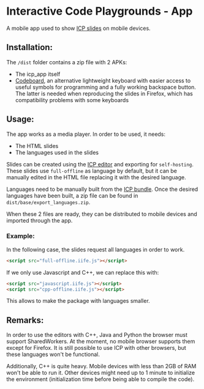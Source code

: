 # Interactive Code Playgrounds - App

A mobile app used to show [ICP slides](https://lucademenego99.github.io/icp-slides/#/) on mobile devices.

## Installation:

The `/dist` folder contains a zip file with 2 APKs:
- The icp_app itself
- [Codeboard](https://github.com/gazlaws-dev/codeboard), an alternative lightweight keyboard with easier access to useful symbols for programming and a fully working backspace button. The latter is needed when reproducing the slides in Firefox, which has compatibility problems with some keyboards

## Usage:

The app works as a media player. In order to be used, it needs:
- The HTML slides
- The languages used in the slides

Slides can be created using the [ICP editor](https://github.com/Iron16Bit/icp-editor) and exporting for `self-hosting`.
These slides use `full-offline` as  language by default, but it can be manually edited in the HTML file replacing it with the desired language.

Languages need to be manually built from the [ICP bundle](https://github.com/Iron16Bit/icp-bundle).
Once the desired languages have been built, a zip file can be found in `dist/base/export_languages.zip`.

When these 2 files are ready, they can be distributed to mobile devices and imported through the app.

### Example:

In the following case, the slides request all languages in order to work.

``` html
<script src="full-offline.iife.js"></script>
```

If we only use Javascript and C++, we can replace this with:

``` html
<script src="javascript.iife.js"></script>
<script src="cpp-offline.iife.js"></script>
```

This allows to make the package with languages smaller.

## Remarks:

In order to use the editors with C++, Java and Python the browser must support SharedWorkers. At the moment, no mobile browser supports them except for Firefox. It is still possible to use ICP with other browsers, but these languages won't be functional.

Additionally, C++ is quite heavy. Mobile devices with less than 2GB of RAM won't be able to run it. Other devices might need up to 1 minute to initialize the environment (initialization time before being able to compile the code).
